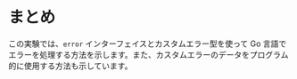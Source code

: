 # まとめ

この実験では、`error` インターフェイスとカスタムエラー型を使って Go 言語でエラーを処理する方法を示します。また、カスタムエラーのデータをプログラム的に使用する方法も示しています。
